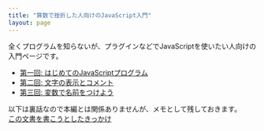 ```yaml
---
title: "算数で挫折した人向けのJavaScript入門"
layout: page
---
```


全くプログラムを知らないが、プラグインなどでJavaScriptを使いたい人向けの入門ページです。

- [第一回: はじめてのJavaScriptプログラム](ch1.md)
- [第二回: 文字の表示とコメント](ch2.md)
- [第三回: 変数で名前をつけよう](ch3.md)


以下は裏話なので本編とは関係ありませんが、メモとして残しておきます。  
[この文書を書こうとしたきっかけ](story.md)